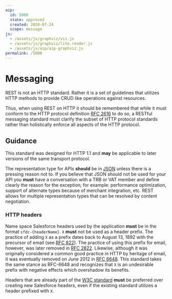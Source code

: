 ```yaml
---
aip:
  id: 5000
  state: approved
  created: 2020-07-24
  scope: message
js:
  - /assets/js/graphviz/viz.js
  - /assets/js/graphviz/lite.render.js
  - /assets/js/aip/aip-graphviz.js
permalink: /5000
---
```


# Messaging

REST is not an HTTP standard. Rather it is a set of guidelines that utilizes HTTP methods to provide CRUD like operations against resources.

Thus, when using REST on HTTP it should be remembered that while it must conform to the HTTP protocol definition [RFC 2616][RFC-2616] to do so, a RESTful messaging standard must clarify the subset of HTTP protocol standards rather than holistically enforce all aspects of the HTTP protocol.

## Guidance

This standard was designed for HTTP 1.1 and **may** be applicable to later versions of the same transport protocol.

The representation type for APIs **should** be in [JSON][] unless there is a pressing reason not to. If you believe that JSON should not be used for your API you **must** have a conversation with a TRB or VAT member and define clearly the reason for the exception; for example: performance optimization, support of alternate types because of merchant integration, etc. REST allows for multiple representation types that can be resolved by content negotiation.

### HTTP headers

Name space Salesforce headers used by the application **must** be in the format `sfdc-{headerName}`. `X` **must** not be used as a header prefix. The practice of adding `X` as a prefix dates back to August 13, 1892 with the precursor of email (see [RFC 822][RFC-822]). The practice of using this prefix for email, however, was later removed in [RFC 2822][RFC-2822]. Likewise, although it was originally considered a common good practice in HTTP by heritage of email, it was eventually removed on June 2012 in [RFC 6648][RFC-6648]. This standard takes the same stance as RFC-6648 and recognizes that `X` is an undesirable prefix with negative effects which overshadow its benefits.

Headers that are already part of the [W3C standard][] **must** be preferred over creating new Salesforce headers, even if the existing standard utilizes a header prefixed with `X`.

[RFC-2616]: https://tools.ietf.org/html/rfc2616
[JSON]: https://www.json.org/
[RFC-822]: https://tools.ietf.org/html/rfc822
[RFC-2822]: https://tools.ietf.org/html/rfc2822
[RFC-6648]: http://tools.ietf.org/html/rfc6648
[W3C standard]: https://www.w3.org/Protocols/rfc2616/rfc2616-sec14.html
